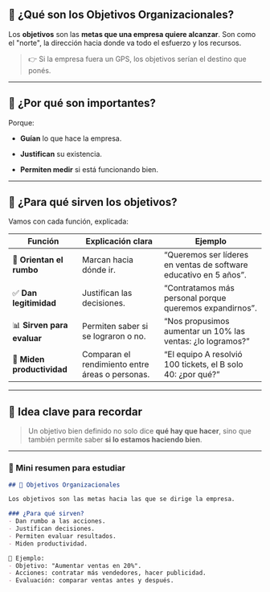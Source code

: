 ## 🎯 ¿Qué son los Objetivos Organizacionales?

Los **objetivos** son las **metas que una empresa quiere alcanzar**. Son como el "norte", la dirección hacia donde va todo el esfuerzo y los recursos.

> 👉 Si la empresa fuera un GPS, los objetivos serían el destino que ponés.

---

## 🧱 ¿Por qué son importantes?

Porque:

- **Guían** lo que hace la empresa.
    
- **Justifican** su existencia.
    
- **Permiten medir** si está funcionando bien.
    

---

## 🧭 ¿Para qué sirven los objetivos?

Vamos con cada función, explicada:

|Función|Explicación clara|Ejemplo|
|---|---|---|
|📌 **Orientan el rumbo**|Marcan hacia dónde ir.|“Queremos ser líderes en ventas de software educativo en 5 años”.|
|✅ **Dan legitimidad**|Justifican las decisiones.|“Contratamos más personal porque queremos expandirnos”.|
|📊 **Sirven para evaluar**|Permiten saber si se lograron o no.|“Nos propusimos aumentar un 10% las ventas: ¿lo logramos?”|
|📏 **Miden productividad**|Comparan el rendimiento entre áreas o personas.|“El equipo A resolvió 100 tickets, el B solo 40: ¿por qué?”|

---

## 🧠 Idea clave para recordar

> Un objetivo bien definido no solo dice **qué hay que hacer**, sino que también permite saber **si lo estamos haciendo bien**.

---

### 📝 Mini resumen para estudiar

```markdown
## 🎯 Objetivos Organizacionales

Los objetivos son las metas hacia las que se dirige la empresa.

### ¿Para qué sirven?
- Dan rumbo a las acciones.
- Justifican decisiones.
- Permiten evaluar resultados.
- Miden productividad.

🎯 Ejemplo:
- Objetivo: "Aumentar ventas en 20%".
- Acciones: contratar más vendedores, hacer publicidad.
- Evaluación: comparar ventas antes y después.
```

